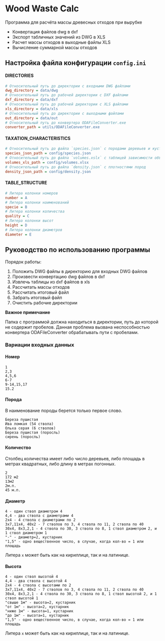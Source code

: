 # Wood Waste Calc

Программа для расчёта массы древесных отходов при вырубке

* Конвертация файлов dwg в dxf
* Экспорт табличных значений из DWG в XLS
* Расчет массы отходов в выходные файлы XLS
* Вычисление суммарной массы отходов

## Настройка файла конфигурации `config.ini`

#### DIRECTORIES

```ini
# Относительный путь до директории с входными DWG файлами
dwg_directory = data/dwg
# Относительный путь до рабочей директории с DXF файлами
dxf_directory = data/dxf
# Относительный путь до рабочей директории с XLS файлами
xls_directory = data/xls
# Относительный путь до директории с выходными файлами
out_directory = data/out
# Относительный путь до конвертера ODAFileConverter.exe
converter_path = utils/ODAFileConverter.exe
```

#### TAXATION_CHARACTERISTICS

```ini
# Относительный путь до файла `species.json` с породами деревьев и кустарников
species_json_path = config/species.json
# Относительный путь до файла `volumes.xslx` с таблицей зависимости объема ствола от диаметра и высоты
volumes_xls_path = config/volumes.xlsx
# Относительный путь до файла `density.json` с плотностями пород
density_json_path = config/density.json
```

#### TABLE_STRUCTURE

```ini
# Литера колонки номеров
number = A
# Литера колонки наименований
specie = B
# Литера колонки количества
quality = C
# Литера колонки высот
height = D
# Литера колонки диаметров
diameter = E
```

## Руководство по использованию программы

Порядок работы:

1. Положить DWG файлы в директорию для входных DWG файлов
2. Произвести конвертацию dwg файлов в dxf
3. Извлечь таблицы из dxf файлов в xls
4. Рассчитать массы отходов
5. Рассчитать итоговый файл
6. Забрать итоговый файл
7. Очистить рабочие директории

**Важное примечание**

Папка с программой должна находиться в директории, путь до которой не содержит пробелов.
Данная проблема вызвана неспособностью конвертера ODAFileConverter обрабатывать пути с пробелами.


### Вариации входных данных
#### Номер

```text
1
2,3
4,5,6
6-7
9-14,15,17
15.2
```
#### Порода

В наименование породы берется только первое слово.

```text
Береза пушистая
Ива ломкая (54 ствола)
Ольха серая (6 стволов)
Береза пушистая (поросль)
сирень (поросль)
```

#### Количество

Столбец количества имеет либо число деревьев, либо площадь в метрах квадратных, либо длину в метрах погонных.

```text
2
172 м2
13м2
2м.п.
45 м.п.
```

#### Диаметр

```text
4 - один ствол диаметром 4
4,4 - два ствола с диаметрами 4
2х4 - 4 ствола с диаметрами по 2
3х7,11х4, 40х2 - 7 стволов по 3, 4 ствола по 11, 2 ствола по 40
30х4, 8х3,2,1 - 4 ствола по 30, 3 ствола по 8, 1 ствол диаметром 2, и 1 ствол диаметром 1
"-" - диаметр=2, кустарник
"1,5" - одно вещественное число, в случае, когда кол-во = 1 или площадь
```
Литера `х` может быть как на кириллице, так и на латинице.

#### Высота

```text
4 - один ствол высотой 4
4,4 - два ствола с высотой 4
2х4 - 4 ствола с высотами по 2
3х7,11х4, 40х2 - 7 стволов по 3, 4 ствола по 11, 2 ствола по 40
30х4, 8х3,2,1 - 4 ствола по 30, 3 ствола по 8, 1 ствол высотой 2, и 1 ствол высотой 1
"свыше 1м" - высота=2, кустарник
"от 1м" - высота=2, кустарник
"ниже 1м" - высота=1, кустарник
"до 1м" - высота=1, кустарник
"1,5" - одно вещественное число, в случае, когда кол-во = 1 или площадь
```
Литера `х` может быть как на кириллице, так и на латинице.